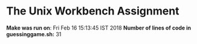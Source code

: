 # The Unix Workbench Assignment
**Make was run on**:
Fri Feb 16 15:13:45 IST 2018
**Number of lines of code in guessinggame.sh:**
31

